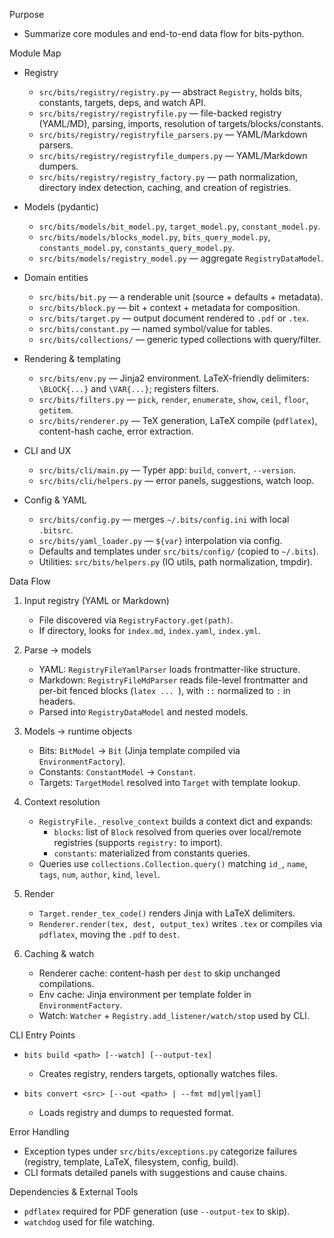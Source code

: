 Purpose

- Summarize core modules and end-to-end data flow for bits-python.

Module Map

- Registry
  - `src/bits/registry/registry.py` — abstract `Registry`, holds bits,
    constants, targets, deps, and watch API.
  - `src/bits/registry/registryfile.py` — file-backed registry (YAML/MD),
    parsing, imports, resolution of targets/blocks/constants.
  - `src/bits/registry/registryfile_parsers.py` — YAML/Markdown parsers.
  - `src/bits/registry/registryfile_dumpers.py` — YAML/Markdown dumpers.
  - `src/bits/registry/registry_factory.py` — path normalization, directory
    index detection, caching, and creation of registries.

- Models (pydantic)
  - `src/bits/models/bit_model.py`, `target_model.py`, `constant_model.py`.
  - `src/bits/models/blocks_model.py`, `bits_query_model.py`,
    `constants_model.py`, `constants_query_model.py`.
  - `src/bits/models/registry_model.py` — aggregate `RegistryDataModel`.

- Domain entities
  - `src/bits/bit.py` — a renderable unit (source + defaults + metadata).
  - `src/bits/block.py` — bit + context + metadata for composition.
  - `src/bits/target.py` — output document rendered to `.pdf` or `.tex`.
  - `src/bits/constant.py` — named symbol/value for tables.
  - `src/bits/collections/` — generic typed collections with query/filter.

- Rendering & templating
  - `src/bits/env.py` — Jinja2 environment. LaTeX-friendly delimiters:
    `\BLOCK{...}` and `\VAR{...}`; registers filters.
  - `src/bits/filters.py` — `pick`, `render`, `enumerate`, `show`, `ceil`,
    `floor`, `getitem`.
  - `src/bits/renderer.py` — TeX generation, LaTeX compile (`pdflatex`),
    content-hash cache, error extraction.

- CLI and UX
  - `src/bits/cli/main.py` — Typer app: `build`, `convert`, `--version`.
  - `src/bits/cli/helpers.py` — error panels, suggestions, watch loop.

- Config & YAML
  - `src/bits/config.py` — merges `~/.bits/config.ini` with local `.bitsrc`.
  - `src/bits/yaml_loader.py` — `${var}` interpolation via config.
  - Defaults and templates under `src/bits/config/` (copied to `~/.bits`).
  - Utilities: `src/bits/helpers.py` (IO utils, path normalization, tmpdir).

Data Flow

1) Input registry (YAML or Markdown)
   - File discovered via `RegistryFactory.get(path)`.
   - If directory, looks for `index.md`, `index.yaml`, `index.yml`.

2) Parse → models
   - YAML: `RegistryFileYamlParser` loads frontmatter-like structure.
   - Markdown: `RegistryFileMdParser` reads file-level frontmatter and per-bit
     fenced blocks (```latex ... ```), with `::` normalized to `:` in headers.
   - Parsed into `RegistryDataModel` and nested models.

3) Models → runtime objects
   - Bits: `BitModel` → `Bit` (Jinja template compiled via `EnvironmentFactory`).
   - Constants: `ConstantModel` → `Constant`.
   - Targets: `TargetModel` resolved into `Target` with template lookup.

4) Context resolution
   - `RegistryFile._resolve_context` builds a context dict and expands:
     - `blocks`: list of `Block` resolved from queries over local/remote
       registries (supports `registry:` to import).
     - `constants`: materialized from constants queries.
   - Queries use `collections.Collection.query()` matching `id_`, `name`,
     `tags`, `num`, `author`, `kind`, `level`.

5) Render
   - `Target.render_tex_code()` renders Jinja with LaTeX delimiters.
   - `Renderer.render(tex, dest, output_tex)` writes `.tex` or compiles via
     `pdflatex`, moving the `.pdf` to `dest`.

6) Caching & watch
   - Renderer cache: content-hash per `dest` to skip unchanged compilations.
   - Env cache: Jinja environment per template folder in `EnvironmentFactory`.
   - Watch: `Watcher` + `Registry.add_listener/watch/stop` used by CLI.

CLI Entry Points

- `bits build <path> [--watch] [--output-tex]`
  - Creates registry, renders targets, optionally watches files.

- `bits convert <src> [--out <path> | --fmt md|yml|yaml]`
  - Loads registry and dumps to requested format.

Error Handling

- Exception types under `src/bits/exceptions.py` categorize failures
  (registry, template, LaTeX, filesystem, config, build).
- CLI formats detailed panels with suggestions and cause chains.

Dependencies & External Tools

- `pdflatex` required for PDF generation (use `--output-tex` to skip).
- `watchdog` used for file watching.
